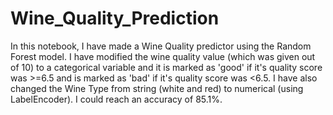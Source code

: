 # Wine_Quality_Prediction
In this notebook, I have made a Wine Quality predictor using the Random Forest model. I have modified the wine quality value (which was given out of 10) to a categorical variable and it is marked as 'good' if it's quality score was >=6.5 and is marked as 'bad' if it's quality score was <6.5. I have also changed the Wine Type from string (white and red) to numerical (using LabelEncoder).
I could reach an accuracy of 85.1%.
